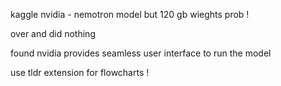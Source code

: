 
kaggle
nvidia - nemotron model but 120 gb wieghts prob  !

over and did nothing

found nvidia provides seamless user interface to run the model 


use tldr extension for flowcharts 
!
